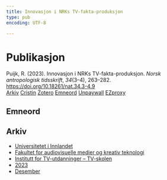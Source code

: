 ```yaml
---
title: Innovasjon i NRKs TV-fakta-produksjon
type: pub
encoding: UTF-8

---
```

<h1>Publikasjon</h1>
<article id="csl-bib-container-CKPCQPX9" class="csl-bib-container">
  <div class="csl-bib-body"> <div class="csl-entry">Puijk, R. (2023). Innovasjon i NRKs TV-fakta-produksjon. <i>Norsk antropologisk tidsskrift</i>, <i>34</i>(3–4), 263–282. <a href="https://doi.org/10.18261/nat.34.3-4.9">https://doi.org/10.18261/nat.34.3-4.9</a></div> </div>
  <div class="csl-bib-buttons">
    <a href="#taxonomy-article-CKPCQPX9" alt="archive" class="csl-bib-button">Arkiv</a>
    <a href="https://app.cristin.no/results/show.jsf?id=2210416" alt="Cristin" class="csl-bib-button">Cristin</a>
    <a href="http://zotero.org/groups/5881554/items/CKPCQPX9" alt="Zotero" class="csl-bib-button">Zotero</a>
    <a href="#keywords-article-CKPCQPX9" alt="keywords" class="csl-bib-button">Emneord</a>
    <a href="https://doi.org/10.18261/nat.34.3-4.9" alt="Unpaywall" class="csl-bib-button">Unpaywall</a>
    <a href="https://doi.org/10.18261/nat.34.3-4.9" alt="EZproxy" class="csl-bib-button">EZproxy</a>
  </div>
  <div id="csl-bib-meta-container-CKPCQPX9"></div>
</article>
<div id="csl-bib-meta-CKPCQPX9" class="csl-bib-meta">
  <article id="keywords-article-CKPCQPX9" class="keywords-article">
    <h1>Emneord</h1>
    
  </article>
  <article id="taxonomy-article-CKPCQPX9" class="taxonomy-article">
    <h1>Arkiv</h1>
    <ul>
      <li>
        <a href="/nn/archive/?key=3DCRN523">Universitetet i Innlandet</a>
      </li>
      <li>
        <a href="/nn/archive/?key=8XUDF4FD">Fakultet for audiovisuelle medier og kreativ teknologi</a>
      </li>
      <li>
        <a href="/nn/archive/?key=6SLLPJYF">Institutt for TV-utdanninger – TV-skolen</a>
      </li>
      <li>
        <a href="/nn/archive/?key=M7QWYS8Z">2023</a>
      </li>
      <li>
        <a href="/nn/archive/?key=HQ6UF4TM">Desember</a>
      </li>
    </ul>
  </article>
</div>

